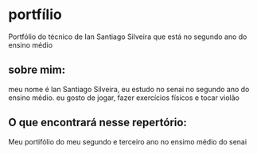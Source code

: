 # portfílio
Portfólio do técnico de Ian Santiago Silveira que está no segundo ano do ensino médio
## sobre mim:
meu nome é Ian Santiago Silveira, eu estudo no senai no segundo ano do ensino médio. eu gosto de jogar, fazer exercícios físicos e tocar violão 
## O que encontrará nesse repertório:
Meu portifólio do meu segundo e terceiro ano no ensimo médio do senai

